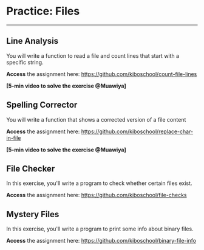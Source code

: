 # Practice: Files 

---

## Line Analysis

You will write a function to read a file and count lines that start with a specific string.

**Access** the assignment here: https://github.com/kiboschool/count-file-lines

**[5-min video to solve the exercise @Muawiya]**

## Spelling Corrector

You will write a function that shows a corrected version of a file content

**Access** the assignment here: https://github.com/kiboschool/replace-char-in-file

**[5-min video to solve the exercise @Muawiya]**

## File Checker

In this exercise, you'll write a program to check whether certain files exist.

**Access** the assignment here: https://github.com/kiboschool/file-checks


## Mystery Files

In this exercise, you'll write a program to print some info about binary files. 

**Access** the assignment here: https://github.com/kiboschool/binary-file-info
